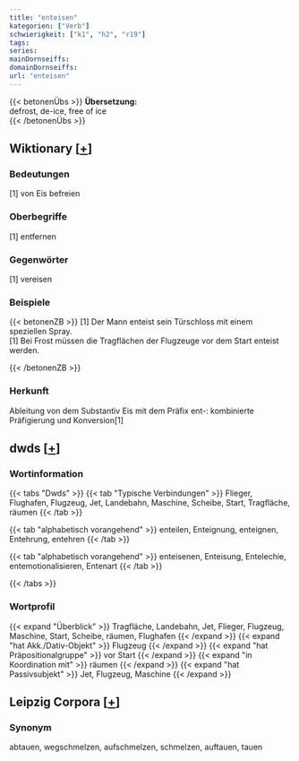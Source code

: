 ```yaml
---
title: "enteisen"
kategorien: ["Verb"]
schwierigkeit: ["k1", "h2", "r19"]
tags:
series:
mainDornseiffs:
domainDornseiffs:
url: "enteisen"
---
```


{{< betonenÜbs >}}
**Übersetzung:**  
defrost, de-ice, free  of ice  
{{< /betonenÜbs >}}

## Wiktionary [[+](https://de.wiktionary.org/wiki/enteisen)]

### Bedeutungen
[1] von Eis befreien  

### Oberbegriffe
[1] entfernen  

### Gegenwörter
[1] vereisen  

### Beispiele
{{< betonenZB >}}
[1] Der Mann enteist sein Türschloss mit einem speziellen Spray.  
[1] Bei Frost müssen die Tragflächen der Flugzeuge vor dem Start enteist werden.  

{{< /betonenZB >}}
### Herkunft
Ableitung von dem Substantiv Eis mit dem Präfix ent-: kombinierte Präfigierung und Konversion[1]  



## dwds [[+](https://www.dwds.de/wb/enteisen)]

### Wortinformation
{{< tabs "Dwds" >}}
{{< tab "Typische Verbindungen" >}}
Flieger, Flughafen, Flugzeug, Jet, Landebahn, Maschine, Scheibe, Start, Tragfläche, räumen
{{< /tab >}}

{{< tab "alphabetisch vorangehend" >}}
enteilen, Enteignung, enteignen, Entehrung, entehren
{{< /tab >}}

{{< tab "alphabetisch vorangehend" >}}
enteisenen, Enteisung, Entelechie, entemotionalisieren, Entenart
{{< /tab >}}

{{< /tabs >}}

### Wortprofil
{{< expand "Überblick" >}} Tragfläche, Landebahn, Jet, Flieger, Flugzeug, Maschine, Start, Scheibe, räumen, Flughafen {{< /expand >}}
{{< expand "hat Akk./Dativ-Objekt" >}} Flugzeug {{< /expand >}}
{{< expand "hat Präpositionalgruppe" >}} vor Start {{< /expand >}}
{{< expand "in Koordination mit" >}} räumen {{< /expand >}}
{{< expand "hat Passivsubjekt" >}} Jet, Flugzeug, Maschine {{< /expand >}}

## Leipzig Corpora [[+](https://corpora.uni-leipzig.de/en/res?word=enteisen&corpusId=deu_newscrawl-public_2018)]


### Synonym
abtauen, wegschmelzen, aufschmelzen, schmelzen, auftauen, tauen

